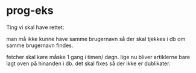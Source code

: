 # prog-eks






Ting vi skal have rettet: 


man må ikke kunne have samme brugernavn så der skal tjekkes i db om samme brugernavn findes. 

fetcher skal køre måske 1 gang i timen/ døgn. lige nu bliver artiklerne bare lagt oven på hinanden i db. det skal fixes så der ikke er dublikater. 

